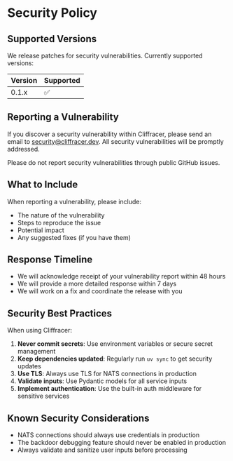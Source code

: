 # Security Policy

## Supported Versions

We release patches for security vulnerabilities. Currently supported versions:

| Version | Supported          |
| ------- | ------------------ |
| 0.1.x   | :white_check_mark: |

## Reporting a Vulnerability

If you discover a security vulnerability within Cliffracer, please send an email to security@cliffracer.dev. All security vulnerabilities will be promptly addressed.

Please do not report security vulnerabilities through public GitHub issues.

## What to Include

When reporting a vulnerability, please include:

- The nature of the vulnerability
- Steps to reproduce the issue
- Potential impact
- Any suggested fixes (if you have them)

## Response Timeline

- We will acknowledge receipt of your vulnerability report within 48 hours
- We will provide a more detailed response within 7 days
- We will work on a fix and coordinate the release with you

## Security Best Practices

When using Cliffracer:

1. **Never commit secrets**: Use environment variables or secure secret management
2. **Keep dependencies updated**: Regularly run `uv sync` to get security updates
3. **Use TLS**: Always use TLS for NATS connections in production
4. **Validate inputs**: Use Pydantic models for all service inputs
5. **Implement authentication**: Use the built-in auth middleware for sensitive services

## Known Security Considerations

- NATS connections should always use credentials in production
- The backdoor debugging feature should never be enabled in production
- Always validate and sanitize user inputs before processing